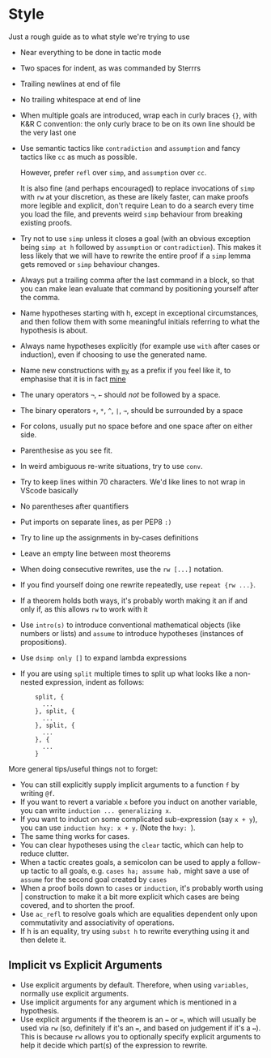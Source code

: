# Style

Just a rough guide as to what style we're trying to use

- Near everything to be done in tactic mode
- Two spaces for indent, as was commanded by Sterrrs
- Trailing newlines at end of file
- No trailing whitespace at end of line
- When multiple goals are introduced, wrap each in curly braces `{}`, with
  K&R C convention: the only curly brace to be on its own line should be the
  very last one
- Use semantic tactics like `contradiction` and `assumption` and fancy tactics
  like `cc` as much as possible.

  However, prefer `refl` over `simp`, and `assumption` over `cc`.

  It is also fine (and perhaps encouraged) to replace invocations of `simp` with
  `rw` at your discretion, as these are likely faster, can make proofs more legible and explicit, don't require Lean to do
  a search every time you load the file, and prevents weird `simp`
  behaviour from breaking existing proofs.
- Try not to use `simp` unless it closes a goal (with an obvious
  exception being `simp at h` followed by `assumption` or
  `contradiction`). This makes it less likely that we will have to
  rewrite the entire proof if a `simp` lemma gets removed or `simp`
  behaviour changes.
- Always put a trailing comma after the last command in a block, so that you can
  make lean evaluate that command by positioning yourself after the comma.
- Name hypotheses starting with h, except in exceptional circumstances, and then
  follow them with some meaningful initials referring to what the hypothesis is
  about.
- Always name hypotheses explicitly (for example use `with` after cases or induction),
  even if choosing to use the generated name.
- Name new constructions with [`my`](https://www.youtube.com/watch?v=H4BNbHBcnDI) as a prefix if you
  feel like it, to emphasise that it is in fact [mine](https://www.youtube.com/watch?v=2dTh3iI0is8)
- The unary operators `¬`, `←` should *not* be followed by a space.
- The binary operators `+`, `*`, `^`, `∣`, `→`, should be surrounded by a space
- For colons, usually put no space before and one space after
  on either side.
- Parenthesise as you see fit.
- In weird ambiguous re-write situations, try to use `conv`.
- Try to keep lines within 70 characters. We'd like lines to not wrap in
  VScode basically
- No parentheses after quantifiers
- Put imports on separate lines, as per PEP8 `:)`
- Try to line up the assignments in by-cases definitions
- Leave an empty line between most theorems
- When doing consecutive rewrites, use the `rw [...]` notation.
- If you find yourself doing one rewrite repeatedly, use
  `repeat {rw ...}`.
- If a theorem holds both ways, it's probably worth making it
  an if and only if, as this allows `rw` to work with it
- Use `intro(s)` to introduce conventional mathematical objects (like numbers
  or lists) and `assume` to introduce hypotheses (instances of propositions).
- Use `dsimp only []` to expand lambda expressions
- If you are using `split` multiple times to split up what looks like a
  non-nested expression, indent as follows:
  ```
      split, {
        ...
      }, split, {
        ...
      }, split, {
        ...
      }, {
        ...
      }
  ```

More general tips/useful things not to forget:

- You can still explicitly supply implicit arguments to a function `f` by
  writing `@f`.
- If you want to revert a variable `x` before you induct on another variable,
  you can write `induction ... generalizing x`.
- If you want to induct on some complicated sub-expression (say `x + y`), you
  can use `induction hxy: x + y`. (Note the `hxy: `).
- The same thing works for cases.
- You can clear hypotheses using the `clear` tactic, which can help to reduce
  clutter.
- When a tactic creates goals, a semicolon can be used to apply
  a follow-up tactic to all goals, e.g. `cases ha; assume hab,`
  might save a use of `assume` for the second goal created by `cases`
- When a proof boils down to `cases` or `induction`, it's probably
  worth using | construction to make it a bit more explicit which cases
  are being covered, and to shorten the proof.
- Use `ac_refl` to resolve goals which are equalities dependent only upon
  commutativity and associativity of operations.
- If h is an equality, try using `subst h` to rewrite everything using
  it and then delete it.

## Implicit vs Explicit Arguments

- Use explicit arguments by default. Therefore, when using `variables`, normally
use explicit arguments.
- Use implicit arguments for any argument which is mentioned in a hypothesis.
- Use explicit arguments if the theorem is an `↔` or `=`, which will usually be used
via `rw` (so, definitely if it's an `=`, and based on judgement if it's a `↔`).
This is because `rw` allows you to optionally specify explicit arguments to help it
decide which part(s) of the expression to rewrite.
